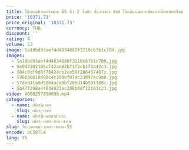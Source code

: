 ```yaml
---
title: โต๊ะคอมพิวเตอร์ขนาด 55 นิ้ว 2 ลิ้นชัก ชั้นวางของ ฮัทช์ โต๊ะเล่นเกมการเขียนการศึกษาสมัยใหม่
price: '10371.73'
price_original: '10371.73'
currency: THB
discount: ''
rating: 4
volume: 53
image: Sa18bd93aef4d4834880f3210c6fb1c70H.jpg
images:
  - Sa18bd93aef4d4834880f3210c6fb1c70H.jpg
  - Se947202105cf42ae82bf1f2cb173a42c3.jpg
  - S84c8df9d8f78424cb2ce59f286467487z.jpg
  - S96b38818d80c4c309ef074c23d97ec9a0.jpg
  - S7ded41a0d5064ace8bf286d14b501188i.jpg
  - Sb47f298a44834823ac288b08f12163c2J.jpg
video: 4000257338698.mp4
categories:
  - name: เฟอร์นิเจอร์
    slug: เฟอร-เจอร
  - name: เฟอร์นิเจอร์สำนักงาน
    slug: เฟอร-เจอร-สำน-กงาน
slug: โต-ะคอมพ-วเตอร-ขนาด-55
encode: oC58TL4
lang: th
---
```

  